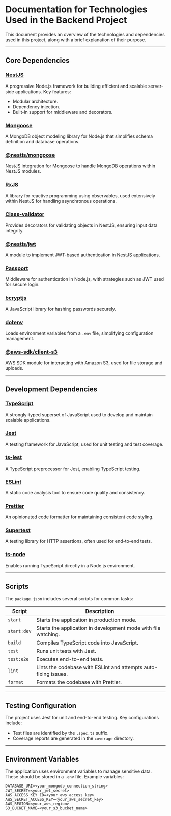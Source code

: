 # Documentation for Technologies Used in the Backend Project

This document provides an overview of the technologies and dependencies used in this project, along with a brief explanation of their purpose.

---

## Core Dependencies

### [NestJS](https://nestjs.com/)

A progressive Node.js framework for building efficient and scalable server-side applications. Key features:

- Modular architecture.
- Dependency injection.
- Built-in support for middleware and decorators.

### [Mongoose](https://mongoosejs.com/)

A MongoDB object modeling library for Node.js that simplifies schema definition and database operations.

### [@nestjs/mongoose](https://docs.nestjs.com/techniques/mongodb)

NestJS integration for Mongoose to handle MongoDB operations within NestJS modules.

### [RxJS](https://rxjs.dev/)

A library for reactive programming using observables, used extensively within NestJS for handling asynchronous operations.

### [Class-validator](https://github.com/typestack/class-validator)

Provides decorators for validating objects in NestJS, ensuring input data integrity.

### [@nestjs/jwt](https://docs.nestjs.com/security/authentication#jwt-token)

A module to implement JWT-based authentication in NestJS applications.

### [Passport](http://www.passportjs.org/)

Middleware for authentication in Node.js, with strategies such as JWT used for secure login.

### [bcryptjs](https://github.com/dcodeIO/bcrypt.js)

A JavaScript library for hashing passwords securely.

### [dotenv](https://github.com/motdotla/dotenv)

Loads environment variables from a `.env` file, simplifying configuration management.

### [@aws-sdk/client-s3](https://docs.aws.amazon.com/sdk-for-javascript/v3/developer-guide/welcome.html)

AWS SDK module for interacting with Amazon S3, used for file storage and uploads.

---

## Development Dependencies

### [TypeScript](https://www.typescriptlang.org/)

A strongly-typed superset of JavaScript used to develop and maintain scalable applications.

### [Jest](https://jestjs.io/)

A testing framework for JavaScript, used for unit testing and test coverage.

### [ts-jest](https://kulshekhar.github.io/ts-jest/)

A TypeScript preprocessor for Jest, enabling TypeScript testing.

### [ESLint](https://eslint.org/)

A static code analysis tool to ensure code quality and consistency.

### [Prettier](https://prettier.io/)

An opinionated code formatter for maintaining consistent code styling.

### [Supertest](https://github.com/visionmedia/supertest)

A testing library for HTTP assertions, often used for end-to-end tests.

### [ts-node](https://github.com/TypeStrong/ts-node)

Enables running TypeScript directly in a Node.js environment.

---

## Scripts

The `package.json` includes several scripts for common tasks:

| Script      | Description                                                     |
| ----------- | --------------------------------------------------------------- |
| `start`     | Starts the application in production mode.                      |
| `start:dev` | Starts the application in development mode with file watching.  |
| `build`     | Compiles TypeScript code into JavaScript.                       |
| `test`      | Runs unit tests with Jest.                                      |
| `test:e2e`  | Executes end-to-end tests.                                      |
| `lint`      | Lints the codebase with ESLint and attempts auto-fixing issues. |
| `format`    | Formats the codebase with Prettier.                             |

---

## Testing Configuration

The project uses Jest for unit and end-to-end testing. Key configurations include:

- Test files are identified by the `.spec.ts` suffix.
- Coverage reports are generated in the `coverage` directory.

---

## Environment Variables

The application uses environment variables to manage sensitive data. These should be stored in a `.env` file. Example variables:

```env
DATABASE_URI=<your_mongodb_connection_string>
JWT_SECRET=<your_jwt_secret>
AWS_ACCESS_KEY_ID=<your_aws_access_key>
AWS_SECRET_ACCESS_KEY=<your_aws_secret_key>
AWS_REGION=<your_aws_region>
S3_BUCKET_NAME=<your_s3_bucket_name>
```

